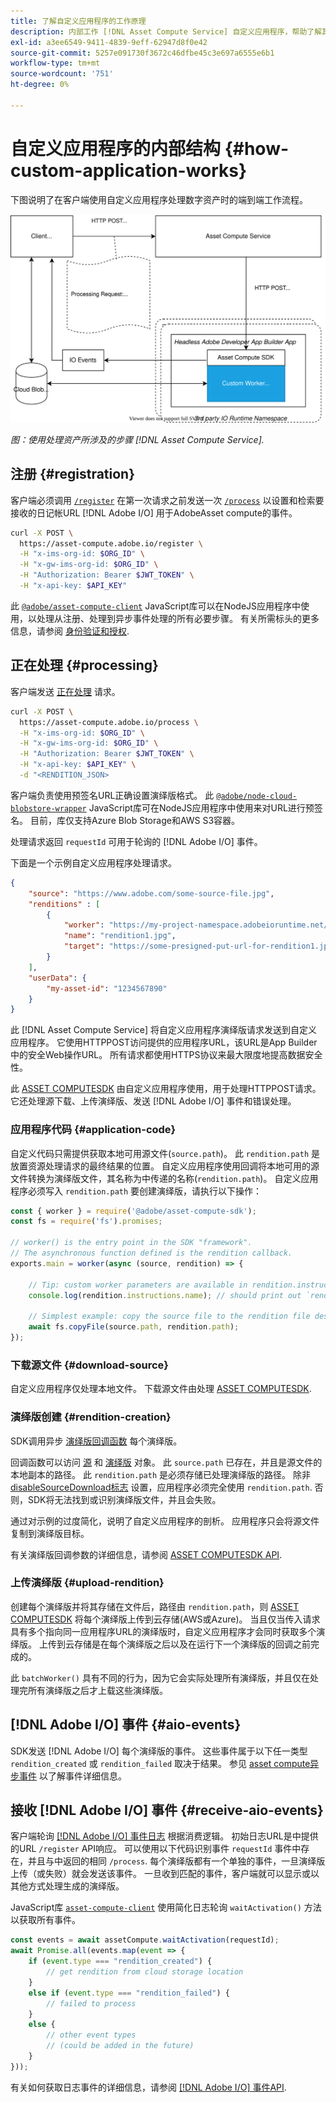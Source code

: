 ```yaml
---
title: 了解自定义应用程序的工作原理
description: 内部工作 [!DNL Asset Compute Service] 自定义应用程序，帮助了解其工作方式。
exl-id: a3ee6549-9411-4839-9eff-62947d8f0e42
source-git-commit: 5257e091730f3672c46dfbe45c3e697a6555e6b1
workflow-type: tm+mt
source-wordcount: '751'
ht-degree: 0%

---
```


# 自定义应用程序的内部结构 {#how-custom-application-works}

下图说明了在客户端使用自定义应用程序处理数字资产时的端到端工作流程。

![自定义应用程序工作流](assets/customworker.svg)

*图：使用处理资产所涉及的步骤 [!DNL Asset Compute Service].*

## 注册 {#registration}

客户端必须调用 [`/register`](api.md#register) 在第一次请求之前发送一次 [`/process`](api.md#process-request) 以设置和检索要接收的日记帐URL [!DNL Adobe I/O] 用于AdobeAsset compute的事件。

```sh
curl -X POST \
  https://asset-compute.adobe.io/register \
  -H "x-ims-org-id: $ORG_ID" \
  -H "x-gw-ims-org-id: $ORG_ID" \
  -H "Authorization: Bearer $JWT_TOKEN" \
  -H "x-api-key: $API_KEY"
```

此 [`@adobe/asset-compute-client`](https://github.com/adobe/asset-compute-client#usage) JavaScript库可以在NodeJS应用程序中使用，以处理从注册、处理到异步事件处理的所有必要步骤。 有关所需标头的更多信息，请参阅 [身份验证和授权](api.md).

## 正在处理 {#processing}

客户端发送 [正在处理](api.md#process-request) 请求。

```sh
curl -X POST \
  https://asset-compute.adobe.io/process \
  -H "x-ims-org-id: $ORG_ID" \
  -H "x-gw-ims-org-id: $ORG_ID" \
  -H "Authorization: Bearer $JWT_TOKEN" \
  -H "x-api-key: $API_KEY" \
  -d "<RENDITION_JSON>
```

客户端负责使用预签名URL正确设置演绎版格式。 此 [`@adobe/node-cloud-blobstore-wrapper`](https://github.com/adobe/node-cloud-blobstore-wrapper#presigned-urls) JavaScript库可在NodeJS应用程序中使用来对URL进行预签名。 目前，库仅支持Azure Blob Storage和AWS S3容器。

处理请求返回 `requestId` 可用于轮询的 [!DNL Adobe I/O] 事件。

下面是一个示例自定义应用程序处理请求。

```json
{
    "source": "https://www.adobe.com/some-source-file.jpg",
    "renditions" : [
        {
            "worker": "https://my-project-namespace.adobeioruntime.net/api/v1/web/my-namespace-version/my-worker",
            "name": "rendition1.jpg",
            "target": "https://some-presigned-put-url-for-rendition1.jpg",
        }
    ],
    "userData": {
        "my-asset-id": "1234567890"
    }
}
```

此 [!DNL Asset Compute Service] 将自定义应用程序演绎版请求发送到自定义应用程序。 它使用HTTPPOST访问提供的应用程序URL，该URL是App Builder中的安全Web操作URL。 所有请求都使用HTTPS协议来最大限度地提高数据安全性。

此 [ASSET COMPUTESDK](https://github.com/adobe/asset-compute-sdk#adobe-asset-compute-worker-sdk) 由自定义应用程序使用，用于处理HTTPPOST请求。 它还处理源下载、上传演绎版、发送 [!DNL Adobe I/O] 事件和错误处理。

<!-- TBD: Add the application diagram. -->

### 应用程序代码 {#application-code}

自定义代码只需提供获取本地可用源文件(`source.path`)。 此 `rendition.path` 是放置资源处理请求的最终结果的位置。 自定义应用程序使用回调将本地可用的源文件转换为演绎版文件，其名称为中传递的名称(`rendition.path`)。 自定义应用程序必须写入 `rendition.path` 要创建演绎版，请执行以下操作：

```javascript
const { worker } = require('@adobe/asset-compute-sdk');
const fs = require('fs').promises;

// worker() is the entry point in the SDK "framework".
// The asynchronous function defined is the rendition callback.
exports.main = worker(async (source, rendition) => {

    // Tip: custom worker parameters are available in rendition.instructions.
    console.log(rendition.instructions.name); // should print out `rendition.jpg`.

    // Simplest example: copy the source file to the rendition file destination so as to transfer the asset as is without processing.
    await fs.copyFile(source.path, rendition.path);
});
```

### 下载源文件 {#download-source}

自定义应用程序仅处理本地文件。 下载源文件由处理 [ASSET COMPUTESDK](https://github.com/adobe/asset-compute-sdk#adobe-asset-compute-worker-sdk).

### 演绎版创建 {#rendition-creation}

SDK调用异步 [演绎版回调函数](https://github.com/adobe/asset-compute-sdk#rendition-callback-for-worker-required) 每个演绎版。

回调函数可以访问 [源](https://github.com/adobe/asset-compute-sdk#source) 和 [演绎版](https://github.com/adobe/asset-compute-sdk#rendition) 对象。 此 `source.path` 已存在，并且是源文件的本地副本的路径。 此 `rendition.path` 是必须存储已处理演绎版的路径。 除非 [disableSourceDownload标志](https://github.com/adobe/asset-compute-sdk#worker-options-optional) 设置，应用程序必须完全使用 `rendition.path`. 否则，SDK将无法找到或识别演绎版文件，并且会失败。

通过对示例的过度简化，说明了自定义应用程序的剖析。 应用程序只会将源文件复制到演绎版目标。

有关演绎版回调参数的详细信息，请参阅 [ASSET COMPUTESDK API](https://github.com/adobe/asset-compute-sdk#api-details).

### 上传演绎版 {#upload-rendition}

创建每个演绎版并将其存储在文件后，路径由 `rendition.path`，则 [ASSET COMPUTESDK](https://github.com/adobe/asset-compute-sdk#adobe-asset-compute-worker-sdk) 将每个演绎版上传到云存储(AWS或Azure)。 当且仅当传入请求具有多个指向同一应用程序URL的演绎版时，自定义应用程序才会同时获取多个演绎版。 上传到云存储是在每个演绎版之后以及在运行下一个演绎版的回调之前完成的。

此 `batchWorker()` 具有不同的行为，因为它会实际处理所有演绎版，并且仅在处理完所有演绎版之后才上载这些演绎版。

## [!DNL Adobe I/O] 事件 {#aio-events}

SDK发送 [!DNL Adobe I/O] 每个演绎版的事件。 这些事件属于以下任一类型 `rendition_created` 或 `rendition_failed` 取决于结果。 参见 [asset compute异步事件](api.md#asynchronous-events) 以了解事件详细信息。

## 接收 [!DNL Adobe I/O] 事件 {#receive-aio-events}

客户端轮询 [[!DNL Adobe I/O] 事件日志](https://www.adobe.io/apis/experienceplatform/events/ioeventsapi.html#/Journaling) 根据消费逻辑。 初始日志URL是中提供的URL `/register` API响应。 可以使用以下代码识别事件 `requestId` 事件中存在，并且与中返回的相同 `/process`. 每个演绎版都有一个单独的事件，一旦演绎版上传（或失败）就会发送该事件。 一旦收到匹配的事件，客户端就可以显示或以其他方式处理生成的演绎版。

JavaScript库 [`asset-compute-client`](https://github.com/adobe/asset-compute-client#usage) 使用简化日志轮询 `waitActivation()` 方法以获取所有事件。

```javascript
const events = await assetCompute.waitActivation(requestId);
await Promise.all(events.map(event => {
    if (event.type === "rendition_created") {
        // get rendition from cloud storage location
    }
    else if (event.type === "rendition_failed") {
        // failed to process
    }
    else {
        // other event types
        // (could be added in the future)
    }
}));
```

有关如何获取日志事件的详细信息，请参阅 [[!DNL Adobe I/O] 事件API](https://www.adobe.io/apis/experienceplatform/events/ioeventsapi.html#!adobedocs/adobeio-events/master/events-api-reference.yaml).

<!-- TBD:
* Illustration of the controls/data flow.
* Basic overview, in text and not code, of how an application works.
-->
